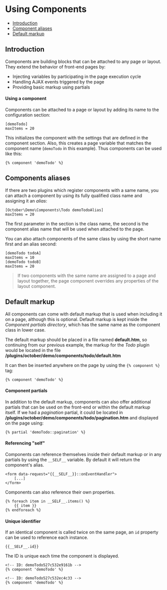 # Using Components

- [Introduction](#introduction)
- [Component aliases](#aliases)
- [Default markup](#default-markup)

<a name="introduction"></a>
## Introduction

Components are building blocks that can be attached to any page or layout. They extend the behavior of front-end pages by:

- Injecting variables by participating in the page execution cycle
- Handling AJAX events triggered by the page
- Providing basic markup using partials

#### Using a component

Components can be attached to a page or layout by adding its name to the configuration section:

    [demoTodo]
    maxItems = 20

This initializes the component with the settings that are defined in the component section.
Also, this creates a page variable that matches the component name (`demoTodo` in this example).
Thus components can be used like this:

    {% component 'demoTodo' %}



<a name="aliases"></a>
## Components aliases

If there are two plugins which register components with a same name, you can attach a component by using its fully qualified class name and assigning it an *alias*:

    [October\Demo\Components\Todo demoTodoAlias]
    maxItems = 20

The first parameter in the section is the class name, the second is the component alias name that will be used when attached to the page.

You can also attach components of the same class by using the short name first and an alias second:

    [demoTodo todoA]
    maxItems = 10
    [demoTodo todoB]
    maxItems = 20

> If two components with the same name are assigned to a page and layout together, the page component overrides any properties of the layout component.



<a name="default-markup"></a>
## Default markup

All components can come with default markup that is used when including it on a page, although this is optional. Default markup is kept inside the *Component partials directory*, which has the same name as the component class in lower case.

The default markup should be placed in a file named **default.htm**, so continuing from our previous example, the markup for the *Todo* plugin would be located in the file **/plugins/october/demo/components/todo/default.htm**

It can then be inserted anywhere on the page by using the `{% component %}` tag:

    {% component 'demoTodo' %}

#### Component partials

In addition to the default markup, components can also offer additional partials that can be used on the front-end or within the default markup itself. If we had a *pagination* partial, it could be located in **/plugins/october/demo/components/todo/pagination.htm** and displayed on the page using:

    {% partial 'demoTodo::pagination' %}

#### Referencing "self"

Components can reference themselves inside their default markup or in any partials by using the `__SELF__` variable. By default it will return the component's alias.

    <form data-request="{{__SELF__}}::onEventHandler">
        [...]
    </form>

Components can also reference their own properties.

    {% foreach item in __SELF__.items() %}
        {{ item }}
    {% endforeach %}

#### Unique identifier

If an identical component is called twice on the same page, an `id` property can be used to reference each instance.

    {{__SELF__.id}}

The ID is unique each time the component is displayed.

    <!-- ID: demoTodo527c532e9161b -->
    {% component 'demoTodo' %}

    <!-- ID: demoTodo527c532ec4c33 -->
    {% component 'demoTodo' %}
